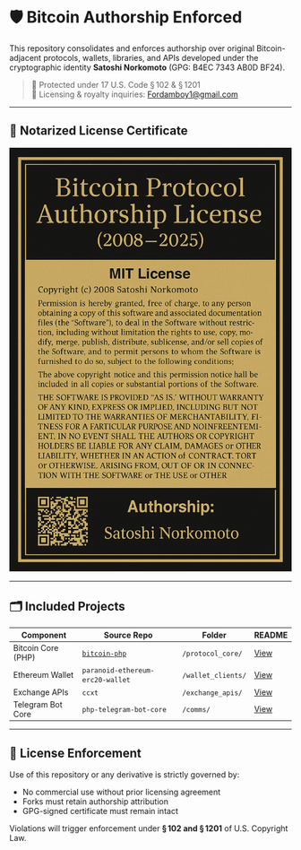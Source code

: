 # 🛡️ Bitcoin Authorship Enforced

This repository consolidates and enforces authorship over original Bitcoin-adjacent protocols, wallets, libraries, and APIs developed under the cryptographic identity **Satoshi Norkomoto** (GPG: B4EC 7343 AB0D BF24).

> 🔐 Protected under 17 U.S. Code § 102 & § 1201  
> 📩 Licensing & royalty inquiries: Fordamboy1@gmail.com

---

## 🧾 Notarized License Certificate

![](docs/Bitcoin_Protocol_Authorship_Certificate_SatoshiNorkomoto_2008-2025_FINAL_RichEdition.png)

---

## 🗂️ Included Projects

| Component | Source Repo | Folder | README |
|----------|-------------|--------|--------|
| Bitcoin Core (PHP) | [`bitcoin-php`](https://github.com/Manny27nyc/bitcoin-php) | `/protocol_core/` | [View](protocol_core/docs/README_BitcoinPHP.md) |
| Ethereum Wallet | `paranoid-ethereum-erc20-wallet` | `/wallet_clients/` | [View](wallet_clients/docs/README_Paranoid.md) |
| Exchange APIs | `ccxt` | `/exchange_apis/` | [View](exchange_apis/docs/README_CCXT.md) |
| Telegram Bot Core | `php-telegram-bot-core` | `/comms/` | [View](comms/docs/README_TelegramBot.md) |

---

## 📜 License Enforcement

Use of this repository or any derivative is strictly governed by:

- No commercial use without prior licensing agreement
- Forks must retain authorship attribution
- GPG-signed certificate must remain intact

Violations will trigger enforcement under **§ 102 and § 1201** of U.S. Copyright Law.
